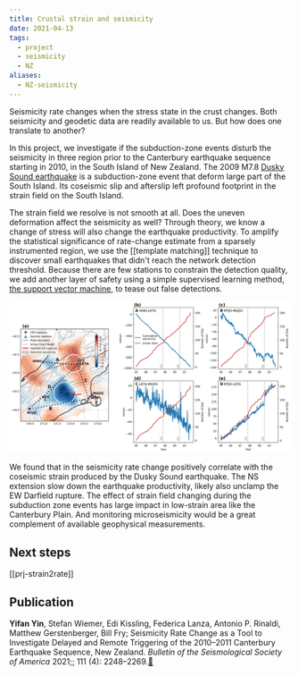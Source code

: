 ```yaml
---
title: Crustal strain and seismicity
date: 2021-04-13
tags:
  - project
  - seismicity
  - NZ
aliases:
  - NZ-seismicity
---
```

Seismicity rate changes when the stress state in the crust changes. Both seismicity and geodetic data are readily available to us. But how does one translate to another?

In this project, we investigate if the subduction-zone events disturb the seismicity in three  region prior to the Canterbury earthquake sequence starting in 2010, in the South Island of New Zealand. The 2009 M7.8 [Dusky Sound earthquake](https://www.geonet.org.nz/earthquake/story/3124785) is a subduction-zone event that deform large part of the South Island. Its coseismic slip and afterslip left profound footprint in the strain field on the South Island. 

The strain field we resolve is not smooth at all. Does the uneven deformation affect the seismicity as well? Through theory, we know a change of stress will also change the earthquake productivity. To amplify the statistical significance of rate-change estimate from a sparsely instrumented region, we use the [[template matching]] technique to discover small earthquakes that didn't reach the network detection threshold. Because there are few stations to constrain the detection quality, we add another layer of safety using a simple supervised learning method, [the support vector machine](https://scikit-learn.org/stable/modules/svm.html), to tease out false detections.

![](notes/images/cumu_dila4.jpg)

We found that in the seismicity rate change positively correlate with the coseismic strain produced by the Dusky Sound earthquake. The NS extension slow down the earthquake productivity, likely also unclamp the EW Darfield rupture. The effect of strain field changing during the subduction zone events has large impact in low-strain area like the Canterbury Plain. And monitoring microseismicity would be a great complement of available geophysical measurements.

## Next steps
[[prj-strain2rate]]

## Publication
**Yifan Yin**, Stefan Wiemer, Edi Kissling, Federica Lanza, Antonio P. Rinaldi, Matthew Gerstenberger, Bill Fry; Seismicity Rate Change as a Tool to Investigate Delayed and Remote Triggering of the 2010–2011 Canterbury Earthquake Sequence, New Zealand. *Bulletin of the Seismological Society of America* 2021;; 111 (4): 2248–2269.[🔗](https://doi.org/10.1785/0120210006)